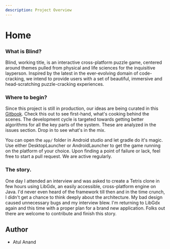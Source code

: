 ```yaml
---
description: Project Overview
---
```


# Home

### What is Blind?

Blind, working title, is an interactive cross-platform puzzle game, centered around themes pulled from physical and life sciences for the inquisitive layperson. Inspired by the latest in the ever-evolving domain of code-cracking, we intend to provide users with a set of beautiful, immersive and head-scratching puzzle-cracking experiences.

### Where to begin?

Since this project is still in production, our ideas are being curated in this [Gitbook](https://app.gitbook.com/@blind-1/s/blind/). Check this out to see first-hand, what's cooking behind the scenes. The development cycle is targeted towards getting better algorithms for all the key parts of the system. These are analyzed in the issues section. Drop in to see what's in the mix.

You can open the `app/` folder in Android studio and let gradle do it's magic. Use either DesktopLauncher or AndroidLauncher to get the game running on the platform of your choice. Upon finding a point of failure or lack, feel free to start a pull request. We are active regularly.

### The story.

One day I attended an interview and was asked to create a Tetris clone in few hours using LibGdx, an easily accessible, cross-platform engine on Java. I'd never even heard of the framework till then and in the time crunch, I didn't get a chance to think deeply about the architecture. My bad design caused unnecessary bugs and my interview blew. I'm returning to LibGdx again and this time with a proper plan for a brand new application. Folks out there are welcome to contribute and finish this story.

## Author

* Atul Anand


